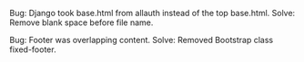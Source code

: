 




Bug: Django took base.html from allauth instead of the top base.html.
Solve: Remove blank space before file name.

Bug: Footer was overlapping content.
Solve: Removed Bootstrap class fixed-footer.